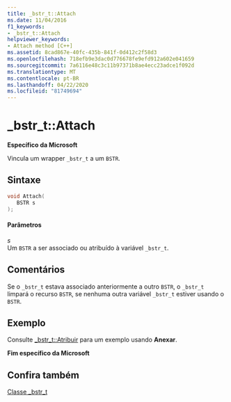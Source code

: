 ```yaml
---
title: _bstr_t::Attach
ms.date: 11/04/2016
f1_keywords:
- _bstr_t::Attach
helpviewer_keywords:
- Attach method [C++]
ms.assetid: 8cad867e-40fc-435b-841f-0d412c2f58d3
ms.openlocfilehash: 718efb9e3dac0d776678fe9efd912a602e041659
ms.sourcegitcommit: 7a6116e48c3c11b97371b8ae4ecc23adce1f092d
ms.translationtype: MT
ms.contentlocale: pt-BR
ms.lasthandoff: 04/22/2020
ms.locfileid: "81749694"
---
```

# <a name="_bstr_tattach"></a>_bstr_t::Attach

**Específico da Microsoft**

Vincula um wrapper `_bstr_t` a um `BSTR`.

## <a name="syntax"></a>Sintaxe

```cpp
void Attach(
   BSTR s
);
```

#### <a name="parameters"></a>Parâmetros

*s*<br/>
Um `BSTR` a ser associado ou atribuído à variável `_bstr_t`.

## <a name="remarks"></a>Comentários

Se o `_bstr_t` estava associado anteriormente a outro `BSTR`, o `_bstr_t` limpará o recurso `BSTR`, se nenhuma outra variável `_bstr_t` estiver usando o `BSTR`.

## <a name="example"></a>Exemplo

Consulte [_bstr_t::Atribuir](../cpp/bstr-t-assign.md) para um exemplo usando **Anexar**.

**Fim específico da Microsoft**

## <a name="see-also"></a>Confira também

[Classe _bstr_t](../cpp/bstr-t-class.md)
